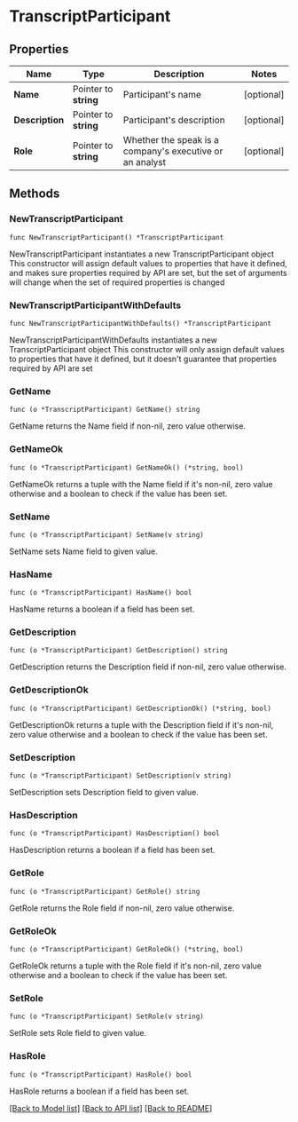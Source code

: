 # TranscriptParticipant

## Properties

Name | Type | Description | Notes
------------ | ------------- | ------------- | -------------
**Name** | Pointer to **string** | Participant&#39;s name | [optional] 
**Description** | Pointer to **string** | Participant&#39;s description | [optional] 
**Role** | Pointer to **string** | Whether the speak is a company&#39;s executive or an analyst | [optional] 

## Methods

### NewTranscriptParticipant

`func NewTranscriptParticipant() *TranscriptParticipant`

NewTranscriptParticipant instantiates a new TranscriptParticipant object
This constructor will assign default values to properties that have it defined,
and makes sure properties required by API are set, but the set of arguments
will change when the set of required properties is changed

### NewTranscriptParticipantWithDefaults

`func NewTranscriptParticipantWithDefaults() *TranscriptParticipant`

NewTranscriptParticipantWithDefaults instantiates a new TranscriptParticipant object
This constructor will only assign default values to properties that have it defined,
but it doesn't guarantee that properties required by API are set

### GetName

`func (o *TranscriptParticipant) GetName() string`

GetName returns the Name field if non-nil, zero value otherwise.

### GetNameOk

`func (o *TranscriptParticipant) GetNameOk() (*string, bool)`

GetNameOk returns a tuple with the Name field if it's non-nil, zero value otherwise
and a boolean to check if the value has been set.

### SetName

`func (o *TranscriptParticipant) SetName(v string)`

SetName sets Name field to given value.

### HasName

`func (o *TranscriptParticipant) HasName() bool`

HasName returns a boolean if a field has been set.

### GetDescription

`func (o *TranscriptParticipant) GetDescription() string`

GetDescription returns the Description field if non-nil, zero value otherwise.

### GetDescriptionOk

`func (o *TranscriptParticipant) GetDescriptionOk() (*string, bool)`

GetDescriptionOk returns a tuple with the Description field if it's non-nil, zero value otherwise
and a boolean to check if the value has been set.

### SetDescription

`func (o *TranscriptParticipant) SetDescription(v string)`

SetDescription sets Description field to given value.

### HasDescription

`func (o *TranscriptParticipant) HasDescription() bool`

HasDescription returns a boolean if a field has been set.

### GetRole

`func (o *TranscriptParticipant) GetRole() string`

GetRole returns the Role field if non-nil, zero value otherwise.

### GetRoleOk

`func (o *TranscriptParticipant) GetRoleOk() (*string, bool)`

GetRoleOk returns a tuple with the Role field if it's non-nil, zero value otherwise
and a boolean to check if the value has been set.

### SetRole

`func (o *TranscriptParticipant) SetRole(v string)`

SetRole sets Role field to given value.

### HasRole

`func (o *TranscriptParticipant) HasRole() bool`

HasRole returns a boolean if a field has been set.


[[Back to Model list]](../README.md#documentation-for-models) [[Back to API list]](../README.md#documentation-for-api-endpoints) [[Back to README]](../README.md)


